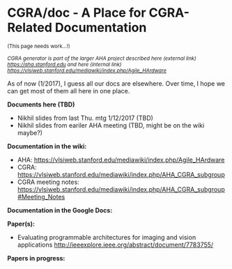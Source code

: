 # CGRA/doc - A Place for CGRA-Related Documentation

<small>(This page needs work...!)</small>

<small><i>
CGRA generator is part of the larger AHA project described here (external link)
https://aha.stanford.edu
and here (internal link)
https://vlsiweb.stanford.edu/mediawiki/index.php/Agile_HArdware
</i></small>

As of now (1/2017), I guess all our docs are elsewhere.  Over time, I hope we
can get most of them all here in one place.

<b>Documents here (TBD)</b>
* Nikhil slides from last Thu. mtg 1/12/2017 (TBD)
* Nikhil slides from eariler AHA meeting (TBD, might be on the wiki maybe?)



<b>Documentation in the wiki:</b>
* AHA: https://vlsiweb.stanford.edu/mediawiki/index.php/Agile_HArdware
* CGRA: https://vlsiweb.stanford.edu/mediawiki/index.php/AHA_CGRA_subgroup
* CGRA meeting notes: https://vlsiweb.stanford.edu/mediawiki/index.php/AHA_CGRA_subgroup#Meeting_Notes


<b>Documentation in the Google Docs:</b>


<b>Paper(s):</b>
* Evaluating programmable architectures for imaging and vision applications http://ieeexplore.ieee.org/abstract/document/7783755/ 

<b>Papers in progress:</b>
